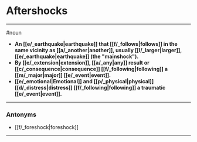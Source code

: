 # Aftershocks
---
#noun
- **An [[e/_earthquake|earthquake]] that [[f/_follows|follows]] in the same vicinity as [[a/_another|another]], usually [[l/_larger|larger]], [[e/_earthquake|earthquake]] (the "mainshock").**
- **By [[e/_extension|extension]], [[a/_any|any]] result or [[c/_consequence|consequence]] [[f/_following|following]] a [[m/_major|major]] [[e/_event|event]].**
- **[[e/_emotional|Emotional]] and [[p/_physical|physical]] [[d/_distress|distress]] [[f/_following|following]] a traumatic [[e/_event|event]].**
---
### Antonyms
- [[f/_foreshock|foreshock]]
---
